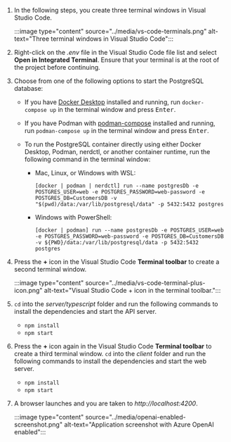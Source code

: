 1. In the following steps, you create three terminal windows in Visual Studio Code. 

    :::image type="content" source="../media/vs-code-terminals.png" alt-text="Three terminal windows in Visual Studio Code":::

1. Right-click on the *.env* file in the Visual Studio Code file list and select **Open in Integrated Terminal**. Ensure that your terminal is at the root of the project before continuing.

1. Choose from one of the following options to start the PostgreSQL database:

    - If you have [Docker Desktop](https://www.docker.com/get-started/) installed and running, run `docker-compose up` in the terminal window and press <kbd>Enter</kbd>.
    - If you have Podman with [podman-compose](https://podman-desktop.io/docs/compose/podman-compose) installed and running, run `podman-compose up` in the terminal window and press <kbd>Enter</kbd>.
    - To run the PostgreSQL container directly using either Docker Desktop, Podman, nerdctl, or another container runtime, run the following command in the terminal window:

       - Mac, Linux, or Windows with WSL: 

           ```
           [docker | podman | nerdctl] run --name postgresDb -e POSTGRES_USER=web -e POSTGRES_PASSWORD=web-password -e POSTGRES_DB=CustomersDB -v "$(pwd)/data:/var/lib/postgresql/data" -p 5432:5432 postgres
           ```

       - Windows with PowerShell: 

           ```
           [docker | podman] run --name postgresDb -e POSTGRES_USER=web -e POSTGRES_PASSWORD=web-password -e POSTGRES_DB=CustomersDB -v ${PWD}/data:/var/lib/postgresql/data -p 5432:5432 postgres
           ```

1. Press the **+** icon in the Visual Studio Code **Terminal toolbar** to create a second terminal window. 

    :::image type="content" source="../media/vs-code-terminal-plus-icon.png" alt-text="Visual Studio Code + icon in the terminal toolbar.":::

1. `cd` into the *server/typescript* folder and run the following commands to install the dependencies and start the API server.

    - `npm install`
    - `npm start`

1. Press the **+** icon again in the Visual Studio Code **Terminal toolbar** to create a third terminal window. `cd` into the *client* folder and run the following commands to install the dependencies and start the web server.

    - `npm install`
    - `npm start` 

1. A browser launches and you are taken to *http://localhost:4200*. 

    :::image type="content" source="../media/openai-enabled-screenshot.png" alt-text="Application screenshot with Azure OpenAI enabled":::
